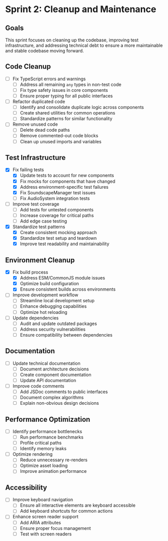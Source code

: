 # Sprint 2: Cleanup and Maintenance

## Goals
This sprint focuses on cleaning up the codebase, improving test infrastructure, and addressing technical debt to ensure a more maintainable and stable codebase moving forward.

## Code Cleanup

- [ ] Fix TypeScript errors and warnings
  - [ ] Address all remaining `any` types in non-test code
  - [ ] Fix type safety issues in core components
  - [ ] Ensure proper typing for all public interfaces

- [ ] Refactor duplicated code
  - [ ] Identify and consolidate duplicate logic across components
  - [ ] Create shared utilities for common operations
  - [ ] Standardize patterns for similar functionality

- [ ] Remove unused code
  - [ ] Delete dead code paths
  - [ ] Remove commented-out code blocks
  - [ ] Clean up unused imports and variables

## Test Infrastructure

- [x] Fix failing tests
  - [x] Update tests to account for new components
  - [x] Fix mocks for components that have changed
  - [x] Address environment-specific test failures
  - [x] Fix SoundscapeManager test issues
  - [ ] Fix AudioSystem integration tests

- [ ] Improve test coverage
  - [ ] Add tests for untested components
  - [ ] Increase coverage for critical paths
  - [ ] Add edge case testing

- [x] Standardize test patterns
  - [x] Create consistent mocking approach
  - [x] Standardize test setup and teardown
  - [x] Improve test readability and maintainability

## Environment Cleanup

- [x] Fix build process
  - [x] Address ESM/CommonJS module issues
  - [x] Optimize build configuration
  - [x] Ensure consistent builds across environments

- [ ] Improve development workflow
  - [ ] Streamline local development setup
  - [ ] Enhance debugging capabilities
  - [ ] Optimize hot reloading

- [ ] Update dependencies
  - [ ] Audit and update outdated packages
  - [ ] Address security vulnerabilities
  - [ ] Ensure compatibility between dependencies

## Documentation

- [ ] Update technical documentation
  - [ ] Document architecture decisions
  - [ ] Create component documentation
  - [ ] Update API documentation

- [ ] Improve code comments
  - [ ] Add JSDoc comments to public interfaces
  - [ ] Document complex algorithms
  - [ ] Explain non-obvious design decisions

## Performance Optimization

- [ ] Identify performance bottlenecks
  - [ ] Run performance benchmarks
  - [ ] Profile critical paths
  - [ ] Identify memory leaks

- [ ] Optimize rendering
  - [ ] Reduce unnecessary re-renders
  - [ ] Optimize asset loading
  - [ ] Improve animation performance

## Accessibility

- [ ] Improve keyboard navigation
  - [ ] Ensure all interactive elements are keyboard accessible
  - [ ] Add keyboard shortcuts for common actions

- [ ] Enhance screen reader support
  - [ ] Add ARIA attributes
  - [ ] Ensure proper focus management
  - [ ] Test with screen readers
